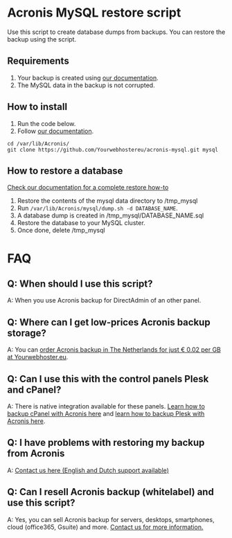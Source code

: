 # Acronis MySQL restore script
Use this script to create database dumps from backups. You can restore the backup using the script.

## Requirements
1. Your backup is created using [our documentation](https://support.yourwebhoster.eu/en-us/article/91-backup-mysql-using-acronis-cloud-backup).
2. The MySQL data in the backup is not corrupted.

## How to install
1. Run the code below.
2. Follow [our documentation](https://support.yourwebhoster.eu/en-us/article/91-backup-mysql-using-acronis-cloud-backup).

```
cd /var/lib/Acronis/
git clone https://github.com/Yourwebhostereu/acronis-mysql.git mysql
```

## How to restore a database
[Check our documentation for a complete restore how-to](https://support.yourwebhoster.eu/en-us/article/100-restore-a-mysql-backup-from-acronis)
1. Restore the contents of the mysql data directory to /tmp_mysql
2. Run  `/var/lib/Acronis/mysql/dump.sh -d DATABASE_NAME`.
3. A database dump is created in /tmp_mysql/DATABASE_NAME.sql
4. Restore the database to your MySQL cluster.
5. Once done, delete /tmp_mysql

# FAQ
## Q: When should I use this script?
A: When you use Acronis backup for DirectAdmin of an other panel.

## Q: Where can I get low-prices Acronis backup storage?
A: You can [order Acronis backup in The Netherlands for just € 0.02 per GB at Yourwebhoster.eu](https://www.yourwebhoster.eu/acronis-backup/).

## Q: Can I use this with the control panels Plesk and cPanel?
A: There is native integration available for these panels. [Learn how to backup cPanel with Acronis here](https://support.yourwebhoster.eu/en-us/article/89-backup-cpanel-with-acronis-cloud-backup) and [learn how to backup Plesk with Acronis here](https://support.yourwebhoster.eu/en-us/article/90-backup-plesk-with-acronis-cloud-backup).

## Q: I have problems with restoring my backup from Acronis
A: [Contact us here (English and Dutch support available)](https://support.yourwebhoster.eu/en-us/conversation/new)

## Q: Can I resell Acronis backup (whitelabel) and use this script?
A: Yes, you can sell Acronis backup for servers, desktops, smartphones, cloud (office365, Gsuite) and more. [Contact us for more information.](https://support.yourwebhoster.eu/en-us/conversation/new)